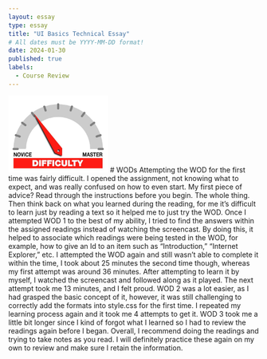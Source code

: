 ```yaml
---
layout: essay
type: essay
title: "UI Basics Technical Essay"
# All dates must be YYYY-MM-DD format!
date: 2024-01-30
published: true
labels:
  - Course Review
---
```


<img width="200px" class="rounded float-start pe-4" src="../img/difficulty/degree_difficulty.jpg">
# WODs
Attempting the WOD for the first time was fairly difficult. I opened the assignment, not knowing what to expect, and was really confused on how to even start. My first piece of advice? Read through the instructions before you begin. The whole thing. Then think back on what you learned during the reading, for me it’s difficult to learn just by reading a text so it helped me to just try the WOD. Once I attempted WOD 1 to the best of my ability, I tried to find the answers within the assigned readings instead of watching the screencast. By doing this, it helped to associate which readings were being tested in the WOD, for example, how to give an Id to an item such as “Introduction,” “Internet Explorer,” etc. I attempted the WOD again and still wasn’t able to complete it within the time, I took about 25 minutes the second time though, whereas my first attempt was around 36 minutes. After attempting to learn it by myself, I watched the screencast and followed along as it played. The next attempt took me 13 minutes, and I felt proud. 
	WOD 2 was a lot easier, as I had grasped the basic concept of it, however, it was still challenging to correctly add the formats into style.css for the first time. I repeated my learning process again and it took me 4 attempts to get it. WOD 3 took me a little bit longer since I kind of forgot what I learned so I had to review the readings again before I began. Overall, I recommend doing the readings and trying to take notes as you read. I will definitely practice these again on my own to review and make sure I retain the information. 
